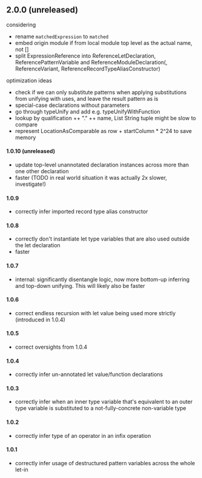 ## 2.0.0 (unreleased)
considering
- rename `matchedExpression` to `matched`
- embed origin module if from local module top level as the actual name, not []
- split ExpressionReference into ReferenceLetDeclaration, ReferencePatternVariable and ReferenceModuleDeclaration(, ReferenceVariant, ReferenceRecordTypeAliasConstructor)

optimization ideas
- check if we can only substitute patterns when applying substitutions from unifying with uses, and leave the result pattern as is
- special-case declarations without parameters
- go through typeUnify and add e.g. typeUnifyWithFunction
- lookup by qualification ++ "." ++ name, List String tuple might be slow to compare
- represent LocationAsComparable as row + startColumn * 2^24 to save memory

#### 1.0.10 (unreleased)
- update top-level unannotated declaration instances across more than one other declaration
- faster (TODO in real world situation it was actually 2x slower, investigate!)

#### 1.0.9
- correctly infer imported record type alias constructor

#### 1.0.8
- correctly don't instantiate let type variables that are also used outside the let declaration
- faster

#### 1.0.7
- internal: significantly disentangle logic, now more bottom-up inferring and top-down unifying.
  This will likely also be faster

#### 1.0.6
- correct endless recursion with let value being used more strictly (introduced in 1.0.4)

#### 1.0.5
- correct oversights from 1.0.4

#### 1.0.4
- correctly infer un-annotated let value/function declarations

#### 1.0.3
- correctly infer when an inner type variable that's equivalent to an outer type variable is substituted to a not-fully-concrete non-variable type

#### 1.0.2
- correctly infer type of an operator in an infix operation

#### 1.0.1
- correctly infer usage of destructured pattern variables across the whole let-in

